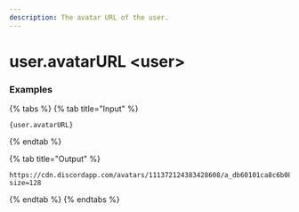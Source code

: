 ```yaml
---
description: The avatar URL of the user.
---
```


# user.avatarURL \<user\>

### Examples

{% tabs %}
{% tab title="Input" %}

```text
{user.avatarURL}
```

{% endtab %}

{% tab title="Output" %}

```text
https://cdn.discordapp.com/avatars/111372124383428608/a_db60101ca8c6b08e7e1d1ffb23fe0326.gif?size=128
```

{% endtab %}
{% endtabs %}
